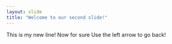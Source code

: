 ```yaml
---
layout: slide
title: "Welcome to our second slide!"
---
```

This is my new line! Now for sure
Use the left arrow to go back!
